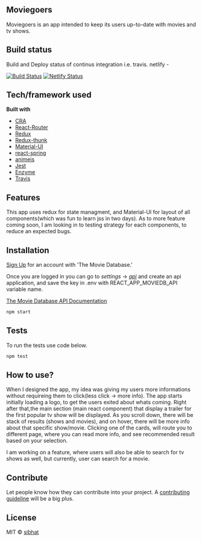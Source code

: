 ## Moviegoers

Moviegoers is an app intended to keep its users up-to-date with movies and tv shows.

## Build status

Build and Deploy status of continus integration i.e. travis. netlify -

[![Build Status](https://travis-ci.com/sibhat/moviegoers.svg?branch=master)](https://travis-ci.com/sibhat/moviegoers)
[![Netlify Status](https://api.netlify.com/api/v1/badges/cd25352c-397f-480f-afed-1e915ab56089/deploy-status)](https://app.netlify.com/sites/moviegoers/deploys)

## Tech/framework used

<b>Built with</b>

-   [CRA](https://facebook.github.io/create-react-app)
-   [React-Router](https://reacttraining.com/react-router/web/guides/quick-start)
-   [Redux](https://redux.js.org)
-   [Redux-thunk](https://github.com/reduxjs/redux-thunk)
-   [Material-UI](https://material-ui.com)
-   [react-spring](https://react-spring.surge.sh)
-   [animejs](https://animejs.com)
-   [Jest](https://jestjs.io)
-   [Enzyme](https://airbnb.io/enzyme)
-   [Travis](https://travis-ci.com)

## Features

This app uses redux for state managment, and Material-UI for layout of all components(which was fun to learn jss in two days). As to more feature coming soon, I am looking in to testing strategy for each components, to reduce an expected bugs.

## Installation

[Sign Up](https://www.themoviedb.org/account/signup) for an account with 'The Movie Database.'

Once you are logged in you can go to _settings_ -> [_api_](https://www.themoviedb.org/settings/api) and create an api application, and save the key in .env with REACT_APP_MOVIEDB_API variable name.

[The Movie Database API Documentation](https://developers.themoviedb.org/3/getting-started/introduction)

```js
npm start
```

## Tests

To run the tests use code below.

```js
npm test
```

## How to use?

When I designed the app, my idea was giving my users more informations without requireing them to click(less click -> more info). The app starts initially loading a logo, to get the users exited about whats coming. Right after that,the main section (main react component) that display a trailer for the first popular tv show will be displayed. As you scroll down, there will be stack of results (shows and movies), and on hover, there will be more info about that specific show/movie. Clicking one of the cards, will route you to different page, where you can read more info, and see recommended result based on your selection.

I am working on a feature, where users will also be able to search for tv shows as well, but currently, user can search for a movie.

## Contribute

Let people know how they can contribute into your project. A [contributing guideline](https://github.com/zulip/zulip-electron/blob/master/CONTRIBUTING.md) will be a big plus.

## License

MIT © [sibhat](https://github.com/sibhat)
